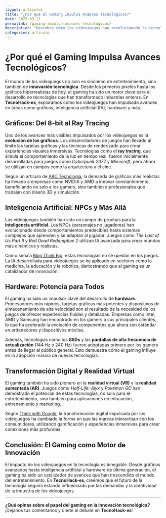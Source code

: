 ```yaml
---
layout: articulos
title: "¿Por qué el Gaming Impulsa Avances Tecnológicos?"
date: 2025-03-21
permalink: /gaming-impulsa-avances-tecnologicos/
description: "Descubre cómo los videojuegos han revolucionado la tecnología, desde gráficos avanzados hasta inteligencia artificial. En TecnoHack-es, exploramos el impacto del gaming en la innovación tecnológica."
categories: articulo
---
```


# ¿Por qué el Gaming Impulsa Avances Tecnológicos?

El mundo de los videojuegos no solo es sinónimo de entretenimiento, sino también de **innovación tecnológica**. Desde los primeros píxeles hasta los gráficos hiperrealistas de hoy, el gaming ha sido un motor clave para el desarrollo de tecnologías que han transformado industrias enteras. En **TecnoHack-es**, exploramos cómo los videojuegos han impulsado avances en áreas como gráficos, inteligencia artificial (IA), hardware y más.

## Gráficos: Del 8-bit al Ray Tracing

Uno de los avances más visibles impulsados por los videojuegos es la **evolución de los gráficos**. Los desarrolladores de juegos han llevado al límite las tarjetas gráficas y las técnicas de renderizado para crear experiencias visuales inmersivas. Tecnologías como el **ray tracing**, que simula el comportamiento de la luz en tiempo real, fueron inicialmente desarrolladas para juegos como *Cyberpunk 2077* y *Minecraft*, pero ahora se utilizan en campos como la arquitectura y el cine.

Según un artículo de [ABC Tecnología](https://www.abc.com.py/tecnologia/2025/01/08/esta-es-la-la-influencia-de-los-videojuegos-en-la-evolucion-de-la-tecnologia-de-graficos/), la demanda de gráficos más realistas ha llevado a empresas como NVIDIA y AMD a innovar constantemente, beneficiando no solo a los gamers, sino también a profesionales que trabajan con diseño 3D y simulación.

## Inteligencia Artificial: NPCs y Más Allá

Los videojuegos también han sido un campo de pruebas para la **inteligencia artificial**. Los NPCs (personajes no jugadores) han evolucionado desde comportamientos predecibles hasta sistemas complejos que aprenden y se adaptan al jugador. Juegos como *The Last of Us Part II* y *Red Dead Redemption 2* utilizan IA avanzada para crear mundos más dinámicos y realistas.

Como señala [Blog Think Big](https://blogthinkbig.com/aportaciones-de-los-videojuegos-tecnologia), estas tecnologías no se quedan en los juegos. La IA desarrollada para videojuegos se ha aplicado en sectores como la medicina, la educación y la robótica, demostrando que el gaming es un catalizador de innovación.

## Hardware: Potencia para Todos

El gaming ha sido un impulsor clave del desarrollo de **hardware**. Procesadores más rápidos, tarjetas gráficas más potentes y dispositivos de almacenamiento de alta velocidad son el resultado de la necesidad de los juegos de ofrecer experiencias fluidas y detalladas. Empresas como Intel, AMD y Samsung han encontrado en los gamers a sus principales clientes, lo que ha acelerado la evolución de componentes que ahora son estándar en ordenadores y dispositivos móviles.

Además, tecnologías como los **SSDs** y las **pantallas de alta frecuencia de actualización** (144 Hz o 240 Hz) fueron adoptadas primero por los gamers antes de llegar al público general. Esto demuestra cómo el gaming influye en la adopción masiva de nuevas tecnologías.

## Transformación Digital y Realidad Virtual

El gaming también ha sido pionero en la **realidad virtual (VR)** y la **realidad aumentada (AR)**. Juegos como *Half-Life: Alyx* y *Pokémon GO* han demostrado el potencial de estas tecnologías, no solo para el entretenimiento, sino también para aplicaciones en educación, entrenamiento y marketing.

Según [Think with Google](https://www.thinkwithgoogle.com/intl/es-es/futuro-del-marketing/tecnologia-emergente/videojuegos-y-transformacion-digital/), la transformación digital impulsada por los videojuegos ha cambiado la forma en que las marcas interactúan con los consumidores, utilizando gamificación y experiencias inmersivas para crear conexiones más profundas.

## Conclusión: El Gaming como Motor de Innovación

El impacto de los videojuegos en la tecnología es innegable. Desde gráficos avanzados hasta inteligencia artificial y hardware de última generación, el gaming ha sido un catalizador de avances que han trascendido el mundo del entretenimiento. En **TecnoHack-es**, creemos que el futuro de la tecnología seguirá estando influenciado por las demandas y la creatividad de la industria de los videojuegos.

---

**¿Qué opinas sobre el papel del gaming en la innovación tecnológica?** ¡Déjanos tus comentarios y únete al debate en **TecnoHack-es**!
